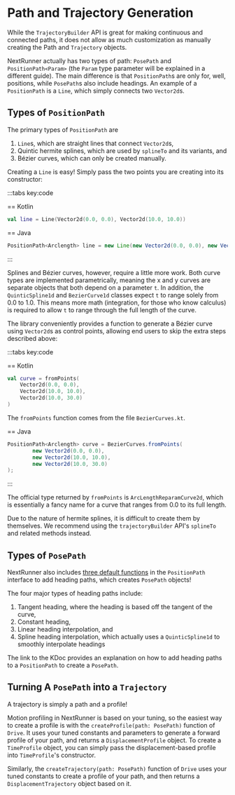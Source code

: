 # Path and Trajectory Generation

While the `TrajectoryBuilder` API is great for making continuous and connected paths, 
it does not allow as much customization as manually creating the Path
and `Trajectory` objects.

NextRunner actually has two types of path: `PosePath` and `PositionPath<Param>`
(the `Param` type parameter will be explained in a different guide).
The main difference is that `PositionPath`s are only for, well,
positions, while `PosePath`s also include headings. 
An example of a `PositionPath` is a `Line`, 
which simply connects two `Vector2d`s.

## Types of `PositionPath`

The primary types of `PositionPath` are
1. `Line`s, which are straight lines that connect `Vector2d`s,
2. Quintic hermite splines, which are used by `splineTo` and its variants, and
3. Bézier curves, which can only be created manually.

Creating a `Line` is easy! 
Simply pass the two points you are creating into its constructor:

:::tabs key:code

== Kotlin

```kotlin 
val line = Line(Vector2d(0.0, 0.0), Vector2d(10.0, 10.0))
```

== Java

```java
PositionPath<Arclength> line = new Line(new Vector2d(0.0, 0.0), new Vector2d(10.0, 10.0));
```

:::

Splines and Bézier curves, however, require a little more work.
Both curve types are implemented parametrically, 
meaning the x and y curves are separate objects that both depend on a parameter `t`.
In addition, the `QuinticSpline1d` and `BezierCurve1d` classes
expect `t` to range solely from 0.0 to 1.0.
This means more math (integration, for those who know calculus) 
is required to allow `t` to range through the full length of the curve.

The library conveniently provides a function to generate a Bézier curve 
using `Vector2d`s as control points, 
allowing end users to skip the extra steps described above:

:::tabs key:code

== Kotlin

```kotlin 
val curve = fromPoints(
    Vector2d(0.0, 0.0),
    Vector2d(10.0, 10.0),
    Vector2d(10.0, 30.0)
)
```

The `fromPoints` function comes from the file `BezierCurves.kt`.

== Java

```java
PositionPath<Arclength> curve = BezierCurves.fromPoints(
        new Vector2d(0.0, 0.0),
        new Vector2d(10.0, 10.0),
        new Vector2d(10.0, 30.0)
);
```

:::

The official type returned by `fromPoints` is `ArcLengthReparamCurve2d`,
which is essentially a fancy name for a curve that ranges from 0.0 to its full length.

Due to the nature of hermite splines, 
it is difficult to create them by themselves.
We recommend using the `trajectoryBuilder` API's
`splineTo` and related methods instead.

## Types of `PosePath`

NextRunner also includes [three default functions](https://javadoc.io/static/dev.nextftc.nextrunner/core/2.4.0/core/com.acmerobotics.roadrunner.paths/-position-path/index.html#-1473791754%2FFunctions%2F-431355489)
in the `PositionPath` interface to add heading paths,
which creates `PosePath` objects!

The four major types of heading paths include:
1. Tangent heading, where the heading is based off the tangent of the curve,
2. Constant heading,
3. Linear heading interpolation, and
4. Spline heading interpolation, which actually uses a `QuinticSpline1d` to smoothly interpolate headings

The link to the KDoc provides an explanation on how to add heading paths 
to a `PositionPath` to create a `PosePath`.

## Turning A `PosePath` into a `Trajectory`

A trajectory is simply a path and a profile!

Motion profiling in NextRunner is based on your tuning,
so the easiest way to create a profile is with the `createProfile(path: PosePath)` 
function of `Drive`. 
It uses your tuned constants and parameters to generate a forward profile of your path,
and returns a `DisplacementProfile` object.
To create a `TimeProfile` object, you can simply pass the displacement-based profile
into `TimeProfile`'s constructor.

Similarly, the `createTrajectory(path: PosePath)` function of `Drive` uses your
tuned constants to create a profile of your path, and then returns a `DisplacementTrajectory` object based on it.

